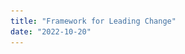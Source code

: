 ```yaml
---
title: "Framework for Leading Change"
date: "2022-10-20"
---
```


<header>

<head>
    <style>
        * {
            margin: 0;
            padding: 0;
        }

        body {
            font-family: 'Arial', sans-serif;
        }

        .navbar {
            display: flex;
            position: sticky;
            align-items: center;
            justify-content: space-between;
            top: 0px;
            background: rgb(255 87 51);
            background-blend-mode: darken;
            background-size: cover;
            color: white;
            padding: 10px 20px;
        }

        .nav-list {
            display: flex;
            list-style: none;
        }

        .nav-list li {
            margin-right: 20px;
        }

        .nav-list li:last-child {
            margin-right: 0;
        }

        .nav-list li a {
            text-decoration: none;
            color: white;
            font-size: 18px;
            transition: color 0.3s ease-in-out;
        }

        .nav-list li a:hover {
            color: #ffd700;
            /* Change the color on hover */
        }

        .rightNav {
            text-align: right;
        }

        #search {
            padding: 8px;
            font-size: 16px;
            border: 2px solid #fff;
            border-radius: 5px;
        }

        .btn {
            background-color: #ffd700;
            color: #000;
            border: none;
            padding: 8px 12px;
            border-radius: 5px;
            cursor: pointer;
            transition: background-color 0.3s ease-in-out;
        }

        .btn:hover {
            background-color: #000;
            /* Change the background color on hover */
            color: #ffd700;
        }
    </style>
</head>

    <nav class="navbar">
        <ul class="nav-list">
            <li><a href="/framework-for-leading-change/where-should-we-start/">Where should we start?</a></li>
            <li><a href="/framework-for-leading-change/navigating-the-world-of-change">Deepening our understanding</a></li>
            <li><a href="/framework-for-leading-change/understanding-our-context/">Strategizing and planning</a></li>
            <li><a href="/framework-for-leading-change/navigating-our-change/">Navigating our change</a></li>
            <li><a href="/framework-for-leading-change/reaching-our-waypoint/">Reaching our waypoint</a></li>
            <li><a href="/framework-for-leading-change/contact-us/">Contact us</a></li>
        </ul>
        <div class="rightNav">
            <input type="text" name="search" id="search" placeholder="Search">
            <button class="btn btn-sm">Search</button>
        </div>
    </nav>
  
  <nav class="nav--primary__container" aria-label="Top menu"><div class="container"><button class="navbar-toggler" type="button" data-toggle="collapse" data-target="#nav--primary" aria-controls="nav--primary" aria-expanded="false">Menu</button></div><ul id="nav--primary" class="nav nav--primary container"><li id="menu-item-864" class="menu-item menu-item-type-post_type menu-item-object-page menu-item-home current-menu-item page_item page-item-3 current_page_item menu-item-has-children menu-item-864"><a href="https://articles.alpha.canada.ca/framework-for-leading-change/" aria-current="page">Framework for Leading Change</a> <button aria-expanded="false" class="sub-menu--button" aria-controls="sub-menu-1"><span class="sr-only">Toggle submenu for Framework for Leading Change</span></button><ul class="sub-menu" aria-label="submenu" id="sub-menu-1"> <li id="menu-item-863" class="menu-item menu-item-type-post_type menu-item-object-page menu-item-863"><a href="https://articles.alpha.canada.ca/framework-for-leading-change/where-should-we-start/">Where should we start?</a></li> </ul> </li> <li id="menu-item-1451" class="menu-item menu-item-type-custom menu-item-object-custom menu-item-has-children menu-item-1451"><a href="https://articles.alpha.canada.ca/framework-for-leading-change/navigating-the-world-of-change/">Deepening our understanding</a> <button aria-expanded="false" class="sub-menu--button" aria-controls="sub-menu-2"><span class="sr-only">Toggle submenu for Deepening our understanding</span></button><ul class="sub-menu" aria-label="submenu" id="sub-menu-2"> <li id="menu-item-875" class="menu-item menu-item-type-post_type menu-item-object-page menu-item-875"><a href="https://articles.alpha.canada.ca/framework-for-leading-change/navigating-the-world-of-change/">Navigating the world of change</a></li> <li id="menu-item-1005" class="menu-item menu-item-type-post_type menu-item-object-page menu-item-1005"><a href="https://articles.alpha.canada.ca/framework-for-leading-change/laying-our-foundation-for-successful-change/">Laying our foundation for successful change</a></li> </ul> </li> <li id="menu-item-1452" class="menu-item menu-item-type-custom menu-item-object-custom menu-item-has-children menu-item-1452"><a href="https://articles.alpha.canada.ca/framework-for-leading-change/understanding-our-context/">Strategizing and planning</a> <button aria-expanded="false" class="sub-menu--button" aria-controls="sub-menu-3"><span class="sr-only">Toggle submenu for Strategizing and planning</span></button><ul class="sub-menu" aria-label="submenu" id="sub-menu-3"> <li id="menu-item-1035" class="menu-item menu-item-type-post_type menu-item-object-page menu-item-1035"><a href="https://articles.alpha.canada.ca/framework-for-leading-change/understanding-our-context/">Understanding our context</a></li> <li id="menu-item-780" class="menu-item menu-item-type-post_type menu-item-object-page menu-item-780"><a href="https://articles.alpha.canada.ca/framework-for-leading-change/capacity-readiness-and-impact/">Capacity, readiness and impact</a></li> <li id="menu-item-1318" class="menu-item menu-item-type-post_type menu-item-object-page menu-item-1318"><a href="https://articles.alpha.canada.ca/framework-for-leading-change/getting-people-on-board/">Getting people on board</a></li> <li id="menu-item-1335" class="menu-item menu-item-type-post_type menu-item-object-page menu-item-1335"><a href="https://articles.alpha.canada.ca/framework-for-leading-change/developing-our-plans/">Developing our plans</a></li> </ul> </li> <li id="menu-item-1453" class="menu-item menu-item-type-custom menu-item-object-custom menu-item-has-children menu-item-1453"><a href="https://articles.alpha.canada.ca/framework-for-leading-change/implementing-the-change/">Navigating our change</a> <button aria-expanded="false" class="sub-menu--button" aria-controls="sub-menu-4"><span class="sr-only">Toggle submenu for Navigating our change</span></button><ul class="sub-menu" aria-label="submenu" id="sub-menu-4"> <li id="menu-item-1389" class="menu-item menu-item-type-post_type menu-item-object-page menu-item-1389"><a href="https://articles.alpha.canada.ca/framework-for-leading-change/implementing-the-change/">Implementing the change</a></li> </ul> </li> <li id="menu-item-1454" class="menu-item menu-item-type-custom menu-item-object-custom menu-item-has-children menu-item-1454"><a href="https://articles.alpha.canada.ca/framework-for-leading-change/reaching-our-waypoint/">Reaching our waypoint</a> <button aria-expanded="false" class="sub-menu--button" aria-controls="sub-menu-5"><span class="sr-only">Toggle submenu for Reaching our waypoint</span></button><ul class="sub-menu" aria-label="submenu" id="sub-menu-5"> <li id="menu-item-1408" class="menu-item menu-item-type-post_type menu-item-object-page menu-item-1408"><a href="https://articles.alpha.canada.ca/framework-for-leading-change/reaching-our-waypoint/">Living with the change</a></li> </ul> </li> <li id="menu-item-1514" class="menu-item menu-item-type-post_type menu-item-object-page menu-item-1514"><a href="https://articles.alpha.canada.ca/framework-for-leading-change/contact-us/">Contact us</a></li> </ul></nav>
 </header>

  
This framework is designed to strengthen our ability to lead different types of change in the public service, from incremental to transformational. It offers a flexible approach that can be adapted depending on the context, and introduces concepts and methods that guide us in planning and implementing our activities. Using the framework to lead change can increase both the chances of success for a particular initiative and also offers a path to build on our success to support future change.

Working under the premise that no single change methodology provides solutions to every challenge, this framework pulls from a range of different models throughout. It follows the major phases of recognized best practices in leading change.

The framework is divided into four parts (inspired by the upstream, midstream, downstream model often used to [identify the social determinants of health](https://www.rand.org/content/dam/rand/pubs/working_papers/WR1000/WR1096/RAND_WR1096.pdf)).

* * *

## **Using the framework**

Conceptually, we can think of ourselves as explorers, navigating our way through partially charted waters to an uncertain future. Thinking about it this way can broaden our understanding of the change itself and of what will be required to reach our waypoint.

There are four parts to the framework. Divided among the four parts are eight sections. Below is an outline of the sections and where they fit within the four parts. The outline provides a good idea of the full process. Just to note, while the process does follow a particular path, there are times when we will need to go back and revise aspects of certain sections. Going back to earlier sections is a regular part of leading change and should not be considered a setback.

* * *

**Deepening our understanding of how to navigate change**

<img src="images/FLC-Deepening.png" width="150">

**1.** [Navigating the world of change](navigating-the-world-of-change/) provides us with essential concepts that will help us to develop our strategy and implement our plan.

**2.** [Laying our foundation for successful change](laying-our-foundation-for-successful-change/) covers the “why” of the change, the conditions that need to be fulfilled for us to succeed, and some of the ways we can bring it about. In this phase we set the stage for the strategy we will use to navigate our change.

### How can this section help us?

Our knowledge of how to navigate (for our purposes, our knowledge of the latest change methodologies, techniques and concepts) is fundamental in determining how effective we are in our planning and navigating phases. If we don’t know the fundamentals of how to navigate, we might end up somewhere we do not want to be.

* * *

**Strategizing and Planning our route**

<img src="images/FLC-Strategizing.png" width="150">

**3.** [Understanding our context](understanding-our-context/) involves assessing our environment and culture, both to see where our change fits within the broader organization, and so we can determine the best approach to support it.

**4.** [Capacity, readiness and impact](capacity-readiness-and-impact/) provides an opportunity for us to refine our understanding of how ready we are for change, the impact it will have on key players, and how we will work with them throughout the change.

**5.** [Getting people on board](getting-people-on-board/) includes the engagement activities necessary to ensure the change is successful, depending on the type of change we are leading and who is taking part in it.

**6.** [Developing our plans](developing-our-plans/) involves creating and integrating the various plans (e.g., engagement, communications) that will guide us when rolling out the change.

### How can this section help us?

Planning is an essential phase when exploring, but we need to be ready and capable of pivoting. On our trip, we will almost inevitably we run into unexpected situations like a tree fallen in the river. That’s the unexpected nature of change. Yet, with a deep understanding of how to navigate, we can pivot, alter course, double back, or give up altogether (when absolutely necessary).

* * *

**Navigating our change**

<img src="images/FLC-Navigating.png" width="150">

**7.** [Implementing the change](implementing-the-change/) involves carrying out the activities developed in the first sections, including being flexible, soliciting feedback, and adapting as we go.

### How can this section help us?

Deep engagement and collaboration is essential to be able to get to our waypoint. We can only reach our goal if everyone involved agrees on the destination and participates in the journey.

* * *

**Reaching our waypoint**

<img src="images/FLC-Waypoint.png" width="150">

**8.** [Living with the change](reaching-our-waypoint/) is about ensuring the change is sustainable and that we can continue to build on our successful outcome, which will help strengthen the organization in facing future change.

### How can this section help us?

While reaching the waypoint is the goal, it is not the end of our journey. As explorers we will eventually want to reach new destinations. We could run out of food sources, predators may move into the area, or we could glimpse new, more fruitful land in the distance. No matter the reason, the work we do in this phase (such as consolidating lessons learn) will help make the journey smoother for those coming behind us, and make the next part of our journey easier.

* * *

[Where should we start in the Framework?](where-should-we-start/)

[Get started](navigating-the-world-of-change/)

* * *
